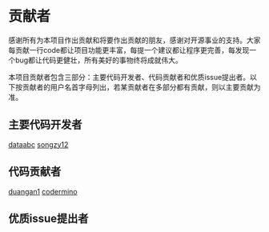 # 贡献者

感谢所有为本项目作出贡献和将要作出贡献的朋友，感谢对开源事业的支持。大家每贡献一行code都让项目功能更丰富，每提一个建议都让程序更完善，每发现一个bug都让代码更健壮，所有美好的事物终将成就伟大。

本项目贡献者包含三部分：主要代码开发者、代码贡献者和优质issue提出者。以下按贡献者的用户名首字母列出，若某贡献者在多部分都有贡献，则以主要贡献为准。

## 主要代码开发者

[dataabc](https://github.com/dataabc)      [songzy12](https://github.com/songzy12)

## 代码贡献者
[duangan1](https://github.com/duangan1)      [codermino](https://github.com/codermino)

## 优质issue提出者
